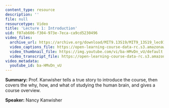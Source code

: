 ```yaml
---
content_type: resource
description: ''
file: null
resourcetype: Video
title: 'Lecture 1: Introduction'
uid: f07ab606-f304-973e-7eca-ca9cd5230496
video_files:
  archive_url: https://archive.org/download/MIT9.13S19/MIT9_13S19_lec01_300k.mp4
  video_captions_file: https://open-learning-course-data-rc.s3.amazonaws.com/9-13-the-human-brain-spring-2019/4ff3ee71c5a7544b97bd0a64c0ea69be_ba-HMvDn_vU.vtt
  video_thumbnail_file: https://img.youtube.com/vi/ba-HMvDn_vU/default.jpg
  video_transcript_file: https://open-learning-course-data-rc.s3.amazonaws.com/9-13-the-human-brain-spring-2019/a26005a901edd09a35419b80a46e9227_ba-HMvDn_vU.pdf
video_metadata:
  youtube_id: ba-HMvDn_vU
---
```


**Summary:** Prof. Kanwisher tells a true story to introduce the course, then covers the why, how, and what of studying the human brain, and gives a course overview.

**Speaker:** Nancy Kanwisher